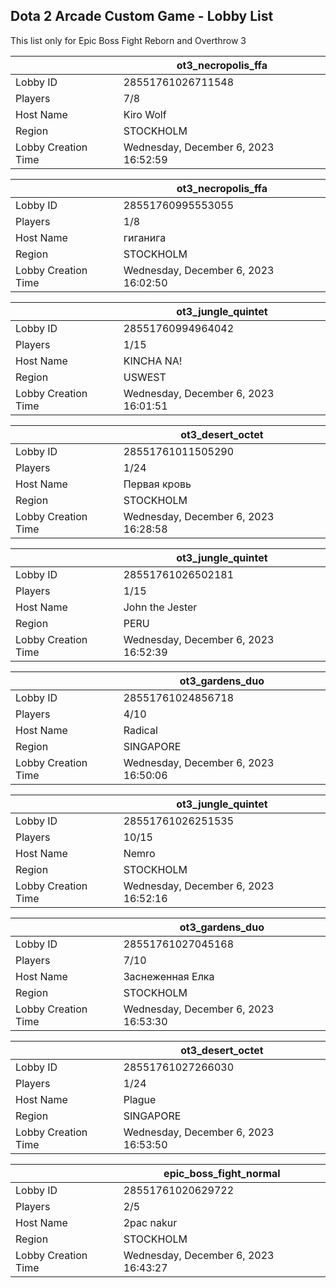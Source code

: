 ## Dota 2 Arcade Custom Game - Lobby List

This list only for Epic Boss Fight Reborn and Overthrow 3

|  | ot3_necropolis_ffa |
| ------ | ------ |
| Lobby ID | 28551761026711548 |
| Players | 7/8 |
| Host Name | Kiro Wolf |
| Region | STOCKHOLM |
| Lobby Creation Time | Wednesday, December 6, 2023 16:52:59 |


|  | ot3_necropolis_ffa |
| ------ | ------ |
| Lobby ID | 28551760995553055 |
| Players | 1/8 |
| Host Name | гиганига |
| Region | STOCKHOLM |
| Lobby Creation Time | Wednesday, December 6, 2023 16:02:50 |


|  | ot3_jungle_quintet |
| ------ | ------ |
| Lobby ID | 28551760994964042 |
| Players | 1/15 |
| Host Name | KINCHA NA! |
| Region | USWEST |
| Lobby Creation Time | Wednesday, December 6, 2023 16:01:51 |


|  | ot3_desert_octet |
| ------ | ------ |
| Lobby ID | 28551761011505290 |
| Players | 1/24 |
| Host Name | Первая кровь |
| Region | STOCKHOLM |
| Lobby Creation Time | Wednesday, December 6, 2023 16:28:58 |


|  | ot3_jungle_quintet |
| ------ | ------ |
| Lobby ID | 28551761026502181 |
| Players | 1/15 |
| Host Name | John the Jester |
| Region | PERU |
| Lobby Creation Time | Wednesday, December 6, 2023 16:52:39 |


|  | ot3_gardens_duo |
| ------ | ------ |
| Lobby ID | 28551761024856718 |
| Players | 4/10 |
| Host Name | Radical |
| Region | SINGAPORE |
| Lobby Creation Time | Wednesday, December 6, 2023 16:50:06 |


|  | ot3_jungle_quintet |
| ------ | ------ |
| Lobby ID | 28551761026251535 |
| Players | 10/15 |
| Host Name | Nemro |
| Region | STOCKHOLM |
| Lobby Creation Time | Wednesday, December 6, 2023 16:52:16 |


|  | ot3_gardens_duo |
| ------ | ------ |
| Lobby ID | 28551761027045168 |
| Players | 7/10 |
| Host Name | Заснеженная Елка |
| Region | STOCKHOLM |
| Lobby Creation Time | Wednesday, December 6, 2023 16:53:30 |


|  | ot3_desert_octet |
| ------ | ------ |
| Lobby ID | 28551761027266030 |
| Players | 1/24 |
| Host Name | Plague |
| Region | SINGAPORE |
| Lobby Creation Time | Wednesday, December 6, 2023 16:53:50 |


|  | epic_boss_fight_normal |
| ------ | ------ |
| Lobby ID | 28551761020629722 |
| Players | 2/5 |
| Host Name | 2pac nakur |
| Region | STOCKHOLM |
| Lobby Creation Time | Wednesday, December 6, 2023 16:43:27 |



